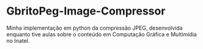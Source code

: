 # GbritoPeg-Image-Compressor
Minha implementação em python da compressão JPEG, desenvolvida enquanto tive aulas sobre o conteúdo em Computação Gráfica e Multimídia no Inatel. 

